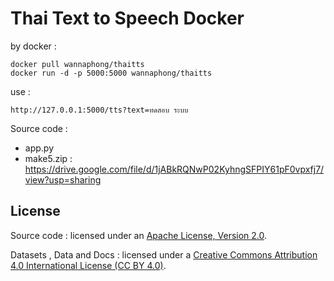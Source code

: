 # Thai Text to Speech Docker

by docker :

```
docker pull wannaphong/thaitts
docker run -d -p 5000:5000 wannaphong/thaitts
```

use :

```
http://127.0.0.1:5000/tts?text=ทดสอบ ระบบ
```

Source code :

- app.py
- make5.zip :  https://drive.google.com/file/d/1jABkRQNwP02KyhngSFPIY61pF0vpxfj7/view?usp=sharing

## License

Source code : licensed under an [Apache License, Version 2.0](LICENSE).

Datasets , Data and Docs : licensed under a [Creative Commons Attribution 4.0 International License (CC BY 4.0)](http://creativecommons.org/licenses/by/4.0).
